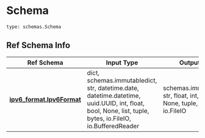 # Schema
```
type: schemas.Schema
```

## Ref Schema Info
Ref Schema | Input Type | Output Type
---------- | ---------- | -----------
[**ipv6_format.Ipv6Format**](../../../../../../../components/schema/ipv6_format.md) | dict, schemas.immutabledict, str, datetime.date, datetime.datetime, uuid.UUID, int, float, bool, None, list, tuple, bytes, io.FileIO, io.BufferedReader | schemas.immutabledict, str, float, int, bool, None, tuple, bytes, io.FileIO
